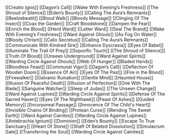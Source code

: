 [[Creatio Ignis]]
[[Dagon’s Call]]
[[Wake With Evening’s Freshness]]
[[The Shroud of Silence]]
[[Eden’s Bounty]]
[[Calling The Aura’s Remnants]]
[[Beelzebeatit]]
[[Blood Walk]]
[[Bloody Message]]
[[Clinging Of The Insect]]
[[Coax the Garden]]
[[Craft Bloodstone]]
[[Dampen the Fear]]
[[Enrich the Blood]]
[[Herd Ward]]
[[Letter Ward]]
[[Seal The Brand]]
[[Wake With Evening’s Freshness]]
[[Ward Against Ghouls]]
[[As Fog On Water]]
[[Bloody Chrism]]
[[Calix Secretus]]
[[Calling The Aura’s Remnants]]
[[Communicate With Kindred Sire]]
[[Enhance Dyscrasia]]
[[Eyes Of Babel]]
[[Illuminate The Trail Of Prey]]
[[Soporific Touch]]
[[The Shroud of Silence]]]
[[Truth Of Blood]]
[[Unseen Underground]]
[[Ward Against Spirits]]
[[Warding Circle Against Ghouls]]
[[Web Of Hunger]]
[[Bladed Hands]]
[[Bloodless Feast]]
[[Communal Vigor]]
[[Dagon’s Call]]
[[Deflection Of Wooden Doom]]
[[Essence Of Air]]
[[Eyes Of The Past]]
[[Fire in the Blood]]
[[Firewalker]]
[[Galvanic Ruination]]
[[Gentle Mind]]
[[Haunted House]]
[[Illusion Of Peaceful Death]]
[[Illusion of Perfection]]
[[One With The Blade]]
[[Sanguine Watcher]]
[[Sleep of Judas]]
[[The Unseen Change]]
[[Ward Against Lupines]]
[[Warding Circle Against Spirits]]
[[Defense Of The Sacred Haven]]
[[Eyes Of The Nighthawk]]
[[Feast Of Ashes]]
[[Guided Memory]]
[[Incorporeal Passage]]
[[Innocence Of The Child's Heart]]
[[Invisible Chains Of Binding]]
[[Protean Curse]]
[[Rending The Sweet Earth]]
[[Ward Against Cainites]]
[[Warding Circle Against Lupines]]
[[Antebrachia Ignium]]
[[Dominion]]
[[Eden’s Bounty]]
[[Escape To True Sanctuary]]
[[Heart Of Stone]]
[[Shaft Of Belated Dissolution]]
[[Simulacrum Gate]]
[[Transferring the Soul]]
[[Warding Circle Against Cainites]]